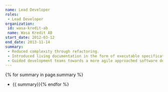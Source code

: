 ```yaml
---
name: Lead Developer
roles: 
 - Lead Developer
organization:
 id: wasa-kredit-ab
 name: Wasa Kredit AB
start_date: 2012-03-12
end_date: 2013-11-14
summary:
 - Reduced complexity through refactoring.
 - Introduced living documentation in the form of executable specifications.
 - Guided development teams towards a more agile approached software development with the product owner, functional analysts, testers and developers working closely together during the entire development cycle.
---
```

{% for summary in page.summary %}
* {{ summary}}{% endfor %}
<!--more-->
